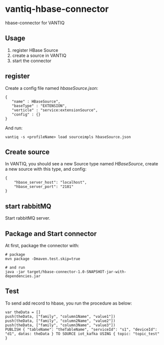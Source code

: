 # vantiq-hbase-connector
hbase-connector for VANTIQ


## Usage
1. register HBase Source 
2. create a source in VANTIQ
3. start the connector

## register
Create a config file named *hbaseSource.json*:
```
{
   "name" : HBaseSource",
   "baseType" : "EXTENSION",
   "verticle" : "service:extensionSource",
   "config" : {}
}
```

And run:
```
vantiq -s <profileName> load sourceimpls hbaseSource.json
```

## Create source
In VANTIQ, you should see a new Source type named *HBaseSource*, create a new source with this type, and config:
```
{
    "hbase_server_host": "localhost",
    "hbase_server_port": "2181"
}
```

## start rabbitMQ
Start rabbitMQ server.

## Package and Start connector
At first, package the connector with:
```
# package
mvn package -Dmaven.test.skip=true 

# and run
java -jar target/hbase-connector-1.0-SNAPSHOT-jar-with-dependencies.jar
```

## Test
To send add record to hbase, you run the procedure as below:
```
var theData = []
push(theData, ["family", "column1Name", "value1"])
push(theData, ["family", "column2Name", "value2"])
push(theData, ["family", "column3Name", "value3"])
PUBLISH { "tableName": "theTableName", "serviceId": "s1", "deviceId": "d1", datas: theData } TO SOURCE iot_kafka USING { topic: "topic_test" }
```

